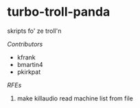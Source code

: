 turbo-troll-panda
=================

skripts fo' ze troll'n


*Contributors*
* kfrank  
* bmartin4  
* pkirkpat  

*RFEs*
1. make killaudio read machine list from file  
